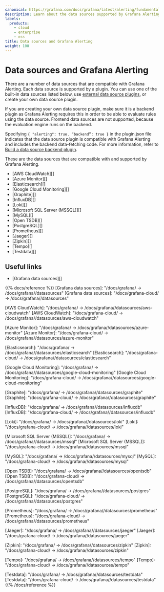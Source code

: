 ```yaml
---
canonical: https://grafana.com/docs/grafana/latest/alerting/fundamentals/data-source-alerting/
description: Learn about the data sources supported by Grafana Alerting
labels:
  products:
    - cloud
    - enterprise
    - oss
title: Data sources and Grafana Alerting
weight: 100
---
```


# Data sources and Grafana Alerting

There are a number of data sources that are compatible with Grafana Alerting. Each data source is supported by a plugin. You can use one of the built-in data sources listed below, use [external data source plugins](/grafana/plugins/?type=datasource), or create your own data source plugin.

If you are creating your own data source plugin, make sure it is a backend plugin as Grafana Alerting requires this in order to be able to evaluate rules using the data source. Frontend data sources are not supported, because the evaluation engine runs on the backend.

Specifying `{ "alerting": true, “backend”: true }` in the plugin.json file indicates that the data source plugin is compatible with Grafana Alerting and includes the backend data-fetching code. For more information, refer to [Build a data source backend plugin](/tutorials/build-a-data-source-backend-plugin/).

These are the data sources that are compatible with and supported by Grafana Alerting.

- [AWS CloudWatch][]
- [Azure Monitor][]
- [Elasticsearch][]
- [Google Cloud Monitoring][]
- [Graphite][]
- [InfluxDB][]
- [Loki][]
- [Microsoft SQL Server (MSSQL)][]
- [MySQL][]
- [Open TSDB][]
- [PostgreSQL][]
- [Prometheus][]
- [Jaeger][]
- [Zipkin][]
- [Tempo][]
- [Testdata][]

## Useful links

- [Grafana data sources][]

{{% docs/reference %}}
[Grafana data sources]: "/docs/grafana/ -> /docs/grafana/<GRAFANA VERSION>/datasources"
[Grafana data sources]: "/docs/grafana-cloud/ -> /docs/grafana/<GRAFANA VERSION>/datasources"

[AWS CloudWatch]: "/docs/grafana/ -> /docs/grafana/<GRAFANA VERSION>/datasources/aws-cloudwatch"
[AWS CloudWatch]: "/docs/grafana-cloud/ -> /docs/grafana/<GRAFANA VERSION>/datasources/aws-cloudwatch"

[Azure Monitor]: "/docs/grafana/ -> /docs/grafana/<GRAFANA VERSION>/datasources/azure-monitor"
[Azure Monitor]: "/docs/grafana-cloud/ -> /docs/grafana/<GRAFANA VERSION>/datasources/azure-monitor"

[Elasticsearch]: "/docs/grafana/ -> /docs/grafana/<GRAFANA VERSION>/datasources/elasticsearch"
[Elasticsearch]: "/docs/grafana-cloud/ -> /docs/grafana/<GRAFANA VERSION>/datasources/elasticsearch"

[Google Cloud Monitoring]: "/docs/grafana/ -> /docs/grafana/<GRAFANA VERSION>/datasources/google-cloud-monitoring"
[Google Cloud Monitoring]: "/docs/grafana-cloud/ -> /docs/grafana/<GRAFANA VERSION>/datasources/google-cloud-monitoring"

[Graphite]: "/docs/grafana/ -> /docs/grafana/<GRAFANA VERSION>/datasources/graphite"
[Graphite]: "/docs/grafana-cloud/ -> /docs/grafana/<GRAFANA VERSION>/datasources/graphite"

[InfluxDB]: "/docs/grafana/ -> /docs/grafana/<GRAFANA VERSION>/datasources/influxdb"
[InfluxDB]: "/docs/grafana-cloud/ -> /docs/grafana/<GRAFANA VERSION>/datasources/influxdb"

[Loki]: "/docs/grafana/ -> /docs/grafana/<GRAFANA VERSION>/datasources/loki"
[Loki]: "/docs/grafana-cloud/ -> /docs/grafana/<GRAFANA VERSION>/datasources/loki"

[Microsoft SQL Server (MSSQL)]: "/docs/grafana/ -> /docs/grafana/<GRAFANA VERSION>/datasources/mssql"
[Microsoft SQL Server (MSSQL)]: "/docs/grafana-cloud/ -> /docs/grafana/<GRAFANA VERSION>/datasources/mssql"

[MySQL]: "/docs/grafana/ -> /docs/grafana/<GRAFANA VERSION>/datasources/mysql"
[MySQL]: "/docs/grafana-cloud/ -> /docs/grafana/<GRAFANA VERSION>/datasources/mysql"

[Open TSDB]: "/docs/grafana/ -> /docs/grafana/<GRAFANA VERSION>/datasources/opentsdb"
[Open TSDB]: "/docs/grafana-cloud/ -> /docs/grafana/<GRAFANA VERSION>/datasources/opentsdb"

[PostgreSQL]: "/docs/grafana/ -> /docs/grafana/<GRAFANA VERSION>/datasources/postgres"
[PostgreSQL]: "/docs/grafana-cloud/ -> /docs/grafana/<GRAFANA VERSION>/datasources/postgres"

[Prometheus]: "/docs/grafana/ -> /docs/grafana/<GRAFANA VERSION>/datasources/prometheus"
[Prometheus]: "/docs/grafana-cloud/ -> /docs/grafana/<GRAFANA VERSION>/datasources/prometheus"

[Jaeger]: "/docs/grafana/ -> /docs/grafana/<GRAFANA VERSION>/datasources/jaeger"
[Jaeger]: "/docs/grafana-cloud/ -> /docs/grafana/<GRAFANA VERSION>/datasources/jaeger"

[Zipkin]: "/docs/grafana/ -> /docs/grafana/<GRAFANA VERSION>/datasources/zipkin"
[Zipkin]: "/docs/grafana-cloud/ -> /docs/grafana/<GRAFANA VERSION>/datasources/zipkin"

[Tempo]: "/docs/grafana/ -> /docs/grafana/<GRAFANA VERSION>/datasources/tempo"
[Tempo]: "/docs/grafana-cloud/ -> /docs/grafana/<GRAFANA VERSION>/datasources/tempo"

[Testdata]: "/docs/grafana/ -> /docs/grafana/<GRAFANA VERSION>/datasources/testdata"
[Testdata]: "/docs/grafana-cloud/ -> /docs/grafana/<GRAFANA VERSION>/datasources/testdata"
{{% /docs/reference %}}
